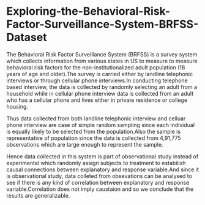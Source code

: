 # Exploring-the-Behavioral-Risk-Factor-Surveillance-System-BRFSS-Dataset
The Behavioral Risk Factor Surveillance System (BRFSS) is a survey system which collects information from various states in US to measure to measure behavioral risk factors for the non-institutionalized adult population (18 years of age and older).The survey is carried either by landline telephonic interviews or through cellular phone interviews.In conducting telephone based interview, the data is collected by randomly selecting an adult from a household while in cellular phone interview data is collected from an adult who has a cellular phone and lives either in private residence or college housing.

Thus data collected from both landline telephonic interview and celluar phone interview are case of simple random sampling since each individual is equally likely to be selected from the population.Also the sample is representative of population since the data is collected from 4,91,775 observations which are large enough to represent the sample.

Hence data collected in this system is part of observational study instead of experimental which randomly assign subjects to treatment to estabilish causal connections between explanatory and response variable.And since it is observational study, data colleted from obsevations can be analysed to see if there is any kind of correlation between explanatory and response variable.Correlation does not imply caustaion and so we conclude that the results are generalizable.
